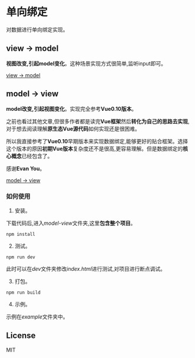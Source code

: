 # 单向绑定

对数据进行单向绑定实现。

## view -> model

**视图改变,引起model变化**。这种场景实现方式很简单,监听input即可。

[view -> model](https://github.com/snowgogogo/one-way-binding/tree/main/view-model)

## model -> view

**model改变,引起视图变化**。实现完全参考**Vue0.10版本**。

之前也看过其他文章,但很多作者都是读完**Vue框架**然后**转化为自己的思路去实现**,对于想去阅读理解**原生态Vue源代码**如何实现还是很困难。

所以我直接参考了**Vue0.10**早期版本来实现数据绑定,能够更好的贴合框架。选择这个版本的原因**初期Vue版本**复杂度还不是很高,更容易理解。但是数据绑定的**核心概念**已经包含了。

感谢**Evan You**。

[model -> view](https://github.com/snowgogogo/one-way-binding/model-view)

### 如何使用

1. 安装。

下载代码后,进入*model-view*文件夹,这里**包含整个项目**。

```
npm install
```

2. 测试。

```
npm run dev
```

此时可以在*dev*文件夹修改*index.html*进行测试,对项目进行断点调试。

3. 打包。

```
npm run build
```

4. 示例。

示例在*example*文件夹中。

## License

MIT





